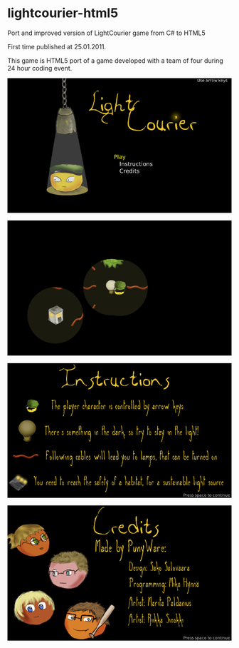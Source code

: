 # lightcourier-html5
Port and improved version of LightCourier game from C# to HTML5

First time published at 25.01.2011. 

This game is HTML5 port of a game developed with a team of four during 24 hour coding event.

![LightCourier start menu](https://raw.githubusercontent.com/ighea/lightcourier-html5/master/screenshots/lightcourier.png)

![LightCourier gameplay](https://raw.githubusercontent.com/ighea/lightcourier-html5/master/screenshots/lightcourier2.png)

![LightCourier instructions](https://raw.githubusercontent.com/ighea/lightcourier-html5/master/screenshots/lightcourier3.png)

![LightCourier credits](https://raw.githubusercontent.com/ighea/lightcourier-html5/master/screenshots/lightcourier4.png)

[Try it out on browser!]: https://ighea.github.io/lightcourier-html5/
